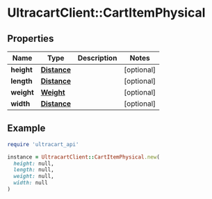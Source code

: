 # UltracartClient::CartItemPhysical

## Properties

| Name | Type | Description | Notes |
| ---- | ---- | ----------- | ----- |
| **height** | [**Distance**](Distance.md) |  | [optional] |
| **length** | [**Distance**](Distance.md) |  | [optional] |
| **weight** | [**Weight**](Weight.md) |  | [optional] |
| **width** | [**Distance**](Distance.md) |  | [optional] |

## Example

```ruby
require 'ultracart_api'

instance = UltracartClient::CartItemPhysical.new(
  height: null,
  length: null,
  weight: null,
  width: null
)
```

